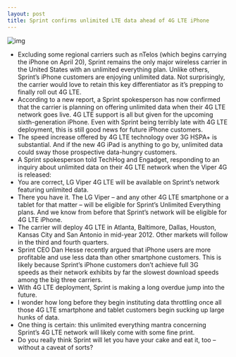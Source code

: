 ```yaml
---
layout: post
title: Sprint confirms unlimited LTE data ahead of 4G LTE iPhone
---
```

![img](http://media.idownloadblog.com/wp-content/uploads/2012/04/Sprint-logo-medium.jpg)
* Excluding some regional carriers such as nTelos (which begins carrying the iPhone on April 20), Sprint remains the only major wireless carrier in the United States with an unlimited everything plan. Unlike others, Sprint’s iPhone customers are enjoying unlimited data. Not surprisingly, the carrier would love to retain this key differentiator as it’s prepping to finally roll out 4G LTE.
* According to a new report, a Sprint spokesperson has now confirmed that the carrier is planning on offering unlimited data when their 4G LTE network goes live. 4G LTE support is all but given for the upcoming sixth-generation iPhone. Even with Sprint being terribly late with 4G LTE deployment, this is still good news for future iPhone customers.
* The speed increase offered by 4G LTE technology over 3G HSPA+ is substantial. And if the new 4G iPad is anything to go by, unlimited data could sway those prospective data-hungry customers.
* A Sprint spokesperson told TechHog and Engadget, responding to an inquiry about unlimited data on their 4G LTE network when the Viper 4G is released:
* You are correct, LG Viper 4G LTE will be available on Sprint’s network featuring unlimited data.
* There you have it. The LG Viper – and any other 4G LTE smartphone or a tablet for that matter – will be eligible for Sprint’s Unlimited Everything plans. And we know from before that Sprint’s network will be eligible for 4G LTE iPhone.
* The carrier will deploy 4G LTE in Atlanta, Baltimore, Dallas, Houston, Kansas City and San Antonio in mid-year 2012. Other markets will follow in the third and fourth quarters.
* Sprint CEO Dan Hesse recently argued that iPhone users are more profitable and use less data than other smartphone customers. This is likely because Sprint’s iPhone customers don’t achieve full 3G speeds as their network exhibits by far the slowest download speeds among the big three carriers.
* With 4G LTE deployment, Sprint is making a long overdue jump into the future.
* I wonder how long before they begin instituting data throttling once all those 4G LTE smartphone and tablet customers begin sucking up large hunks of data.
* One thing is certain: this unlimited everything mantra concerning Sprint’s 4G LTE network will likely come with some fine print.
* Do you really think Sprint will let you have your cake and eat it, too – without a caveat of sorts?

